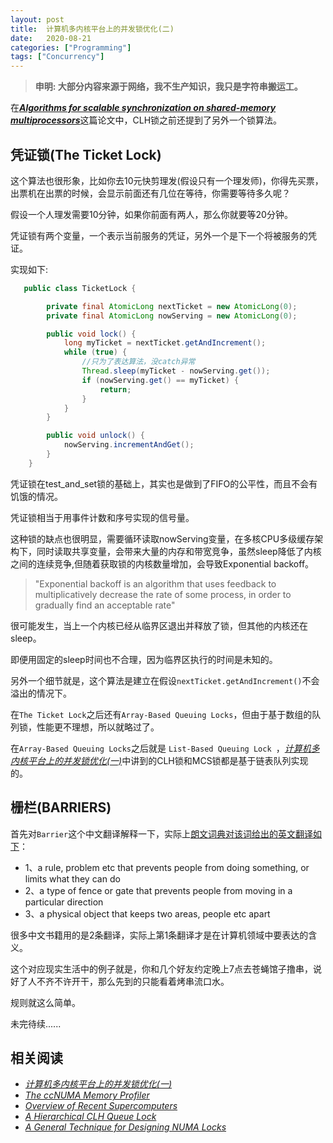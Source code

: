 ```yaml
---
layout: post
title:  计算机多内核平台上的并发锁优化(二)
date:   2020-08-21
categories: ["Programming"]
tags: ["Concurrency"]
---
```


> **申明: 大部分内容来源于网络，我不生产知识，我只是字符串搬运工。**

在[**_Algorithms for scalable synchronization on shared-memory multiprocessors_**](https://www.cs.rice.edu/~johnmc/papers/tocs91.pdf)这篇论文中，CLH锁之前还提到了另外一个锁算法。

## 凭证锁(The Ticket Lock)

这个算法也很形象，比如你去10元快剪理发(假设只有一个理发师)，你得先买票，出票机在出票的时候，会显示前面还有几位在等待，你需要等待多久呢？

假设一个人理发需要10分钟，如果你前面有两人，那么你就要等20分钟。

凭证锁有两个变量，一个表示当前服务的凭证，另外一个是下一个将被服务的凭证。

实现如下:

``` Java
   public class TicketLock {

        private final AtomicLong nextTicket = new AtomicLong(0);
        private final AtomicLong nowServing = new AtomicLong(0);

        public void lock() {
            long myTicket = nextTicket.getAndIncrement();
            while (true) {
                //只为了表达算法，没catch异常
                Thread.sleep(myTicket - nowServing.get());
                if (nowServing.get() == myTicket) {
                    return;
                }
            }
        }

        public void unlock() {
            nowServing.incrementAndGet();
        }
    }
```
凭证锁在test_and_set锁的基础上，其实也是做到了FIFO的公平性，而且不会有饥饿的情况。

凭证锁相当于用事件计数和序号实现的信号量。

这种锁的缺点也很明显，需要循环读取nowServing变量，在多核CPU多级缓存架构下，同时读取共享变量，会带来大量的内存和带宽竞争，虽然sleep降低了内核之间的连续竞争,但随着获取锁的内核数量增加，会导致Exponential backoff。

>"Exponential backoff is an algorithm that uses feedback to multiplicatively decrease the rate of some process, in order to gradually find an acceptable rate"

很可能发生，当上一个内核已经从临界区退出并释放了锁，但其他的内核还在sleep。

即便用固定的sleep时间也不合理，因为临界区执行的时间是未知的。

另外一个细节就是，这个算法是建立在假设`nextTicket.getAndIncrement()`不会溢出的情况下。

在`The Ticket Lock`之后还有`Array-Based Queuing Locks`，但由于基于数组的队列锁，性能更不理想，所以就略过了。

在`Array-Based Queuing Locks`之后就是 `List-Based Queuing Lock `，[*计算机多内核平台上的并发锁优化(一)*](https://blog.xiebiao.com/post/2020-08-19-locks-on-multicore/)中讲到的CLH锁和MCS锁都是基于链表队列实现的。

## 栅栏(BARRIERS)
首先对`Barrier`这个中文翻译解释一下，实际上[朗文词典对该词给出的英文翻译如下](https://www.ldoceonline.com/dictionary/barrier)：

- 1、a rule, problem etc that prevents people from doing something, or limits what they can do
- 2、a type of fence or gate that prevents people from moving in a particular direction
- 3、a physical object that keeps two areas, people etc apart

很多中文书籍用的是2条翻译，实际上第1条翻译才是在计算机领域中要表达的含义。

这个对应现实生活中的例子就是，你和几个好友约定晚上7点去苍蝇馆子撸串，说好了人不齐不许开干，那么先到的只能看着烤串流口水。

规则就这么简单。

未完待续......

## 相关阅读

- [*计算机多内核平台上的并发锁优化(一)*](https://blog.xiebiao.com/post/2020-08-19-locks-on-multicore/)
- [*The ccNUMA Memory Profiler*](http://www.cs.utah.edu/~ald/pubs/CC-numa.pdf)
- [*Overview of Recent Supercomputers*](http://www.netlib.org/utk/papers/advanced-computers/overview.html)
- [*A Hierarchical CLH Queue Lock*](https://people.csail.mit.edu/shanir/publications/CLH.pdf)
- [*A General Technique for Designing NUMA Locks*](http://groups.csail.mit.edu/mag/a13-dice.pdf)